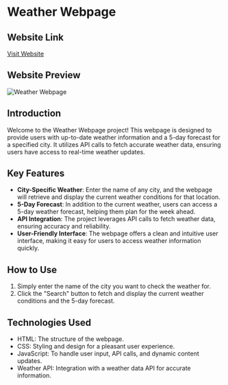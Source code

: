 # Weather Webpage

## Website Link

[Visit Website](https://cvbhanuprakash.github.io/weather_app)

## Website Preview

![Weather Webpage](https://github.com/CVBhanuPrakash/portfolio/blob/main/images/portfolio/weather-delhi.png)

## Introduction

Welcome to the Weather Webpage project! This webpage is designed to provide users with up-to-date weather information and a 5-day forecast for a specified city. It utilizes API calls to fetch accurate weather data, ensuring users have access to real-time weather updates.

## Key Features

- **City-Specific Weather**: Enter the name of any city, and the webpage will retrieve and display the current weather conditions for that location.
- **5-Day Forecast**: In addition to the current weather, users can access a 5-day weather forecast, helping them plan for the week ahead.
- **API Integration**: The project leverages API calls to fetch weather data, ensuring accuracy and reliability.
- **User-Friendly Interface**: The webpage offers a clean and intuitive user interface, making it easy for users to access weather information quickly.

## How to Use

1. Simply enter the name of the city you want to check the weather for.
2. Click the "Search" button to fetch and display the current weather conditions and the 5-day forecast.

## Technologies Used

- HTML: The structure of the webpage.
- CSS: Styling and design for a pleasant user experience.
- JavaScript: To handle user input, API calls, and dynamic content updates.
- Weather API: Integration with a weather data API for accurate information.


